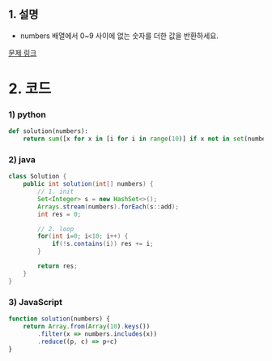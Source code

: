 ## 1. 설명
- numbers 배열에서 0~9 사이에 없는 숫자를 더한 값을 반환하세요.

[문제 링크](https://programmers.co.kr/learn/courses/30/lessons/86051)

# 2. 코드
### 1) python
```python
def solution(numbers):
    return sum([x for x in [i for i in range(10)] if x not in set(numbers)])
```

### 2) java
```java
class Solution {
    public int solution(int[] numbers) {
        // 1. init
        Set<Integer> s = new HashSet<>();
        Arrays.stream(numbers).forEach(s::add);
        int res = 0;

        // 2. loop
        for(int i=0; i<10; i++) {
            if(!s.contains(i)) res += i;
        }

        return res;
    }
}

```

### 3) JavaScript
```js
function solution(numbers) {
    return Array.from(Array(10).keys())
        .filter(x => numbers.includes(x))
        .reduce((p, c) => p+c)
}
```
